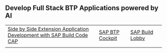 ## Develop Full Stack BTP Applications powered by AI

|  | | | |
| ----------- | ----------- | ----------- | ----------- |
|[Side by Side Extension Application Development with SAP Build Code CAP](../../build-code-with-ai-capability/README.md) | [SAP BTP Cockpit](https://emea.cockpit.btp.cloud.sap/cockpit/?idp=aviss4yru.accounts.ondemand.com#/globalaccount/6378f0c6-1b1e-4b10-8517-171cbec05c3e/subaccount/6d1d0285-3648-48b6-98af-22e81fc061e3) | [SAP Build Lobby](https://hands-on-build-code-2b7rbjie.eu10.build.cloud.sap/lobby)
|  | | | |